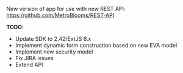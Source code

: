New version of app for use with new REST API: https://github.com/MetroBlooms/REST-API

**TODO:**

* Update SDK to 2.42/ExtJS 6.x
* Implement dynamic form construction based on new EVA model
* Implement new security model
* Fix JIRA issues
* Extend API




